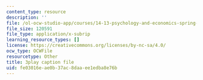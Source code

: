 ```yaml
---
content_type: resource
description: ''
file: /ol-ocw-studio-app/courses/14-13-psychology-and-economics-spring-2020/fe03016eae0b37ac8daaee1edba8e76b_Re2lkF0vgQw.srt
file_size: 120591
file_type: application/x-subrip
learning_resource_types: []
license: https://creativecommons.org/licenses/by-nc-sa/4.0/
ocw_type: OCWFile
resourcetype: Other
title: 3play caption file
uid: fe03016e-ae0b-37ac-8daa-ee1edba8e76b
---
```

